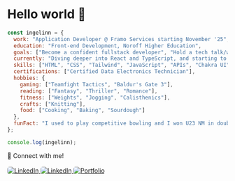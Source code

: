 # Hello world 🌸

```javascript
const ingelinn = {
  work: "Application Developer @ Framo Services starting November '25",
  education: "Front-end Development, Noroff Higher Education",
  goals: ["Become a confident fullstack developer", "Hold a tech talk/workshop someday"],
  currently: "Diving deeper into React and TypeScript, and starting to explore C#",
  skills: ["HTML", "CSS", "Tailwind", "JavaScript", "APIs", "Chakra UI", "React", "TypeScript"],
  certifications: ["Certified Data Electronics Technician"],
  hobbies: {
    gaming: ["Teamfight Tactics", "Baldur's Gate 3"],
    reading: ["Fantasy", "Thriller", "Romance"],
    fitness: ["Weights", "Jogging", "Calisthenics"],
    crafts: ["Knitting"],
    food: ["Cooking", "Baking", "Sourdough"]
  },
  funFact: "I used to play competitive bowling and I won U23 NM in doubles with my teammate in 2013."
};

console.log(ingelinn);
```
🍂 Connect with me!<br><br>
<a href="https://www.linkedin.com/in/ingelinnhelenelonne/" target="_blank">
  <img src="https://img.shields.io/badge/LinkedIn-262626?style=flat&logo=linkedin&logoColor=white" alt="LinkedIn" style="border-radius: 5px;"/>
</a>
<a href="mailto:ingelinn92@gmail.com" target="_blank">
  <img src="https://img.shields.io/badge/Gmail-262626?style=flat&logo=gmail&logoColor=white" alt="LinkedIn" style="border-radius: 5px;"/>
</a>
<a href="https://ihlonne-portfolio.netlify.app/" target="_blank">
  <img src="https://img.shields.io/badge/Portfolio-262626?style=flat&logo=firefox&logoColor=white" alt="Portfolio" style="border-radius: 5px;"/>
</a>
